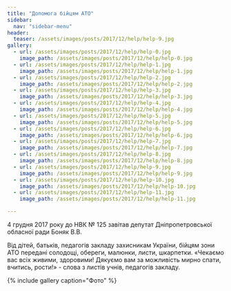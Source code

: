 ```yaml
---
title: "Допомога бійцям АТО"
sidebar:
  nav: "sidebar-menu"
header:
  teaser: /assets/images/posts/2017/12/help/help-9.jpg
gallery:
  - url: /assets/images/posts/2017/12/help/help-0.jpg
    image_path: /assets/images/posts/2017/12/help/help-0.jpg
  - url: /assets/images/posts/2017/12/help/help-1.jpg
    image_path: /assets/images/posts/2017/12/help/help-1.jpg
  - url: /assets/images/posts/2017/12/help/help-2.jpg
    image_path: /assets/images/posts/2017/12/help/help-2.jpg
  - url: /assets/images/posts/2017/12/help/help-3.jpg
    image_path: /assets/images/posts/2017/12/help/help-3.jpg
  - url: /assets/images/posts/2017/12/help/help-4.jpg
    image_path: /assets/images/posts/2017/12/help/help-4.jpg
  - url: /assets/images/posts/2017/12/help/help-5.jpg
    image_path: /assets/images/posts/2017/12/help/help-5.jpg
  - url: /assets/images/posts/2017/12/help/help-6.jpg
    image_path: /assets/images/posts/2017/12/help/help-6.jpg
  - url: /assets/images/posts/2017/12/help/help-7.jpg
    image_path: /assets/images/posts/2017/12/help/help-7.jpg
  - url: /assets/images/posts/2017/12/help/help-8.jpg
    image_path: /assets/images/posts/2017/12/help/help-8.jpg
  - url: /assets/images/posts/2017/12/help/help-9.jpg
    image_path: /assets/images/posts/2017/12/help/help-9.jpg
  - url: /assets/images/posts/2017/12/help/help-10.jpg
    image_path: /assets/images/posts/2017/12/help/help-10.jpg
  - url: /assets/images/posts/2017/12/help/help-11.jpg
    image_path: /assets/images/posts/2017/12/help/help-11.jpg

---
```


4 грудня 2017 року до НВК № 125 завітав депутат Дніпропетровської обласної ради Боняк В.В.

Від дітей, батьків, педагогів закладу захисникам України, бійцям зони АТО передані солодощі, обереги, малюнки, листи, шкарпетки. «Чекаємо вас всіх живими, здоровими! Дякуємо вам за можливість мирно спати, вчитись, рости!» - слова з листів учнів, педагогів закладу.

{% include gallery caption="Фото" %}
